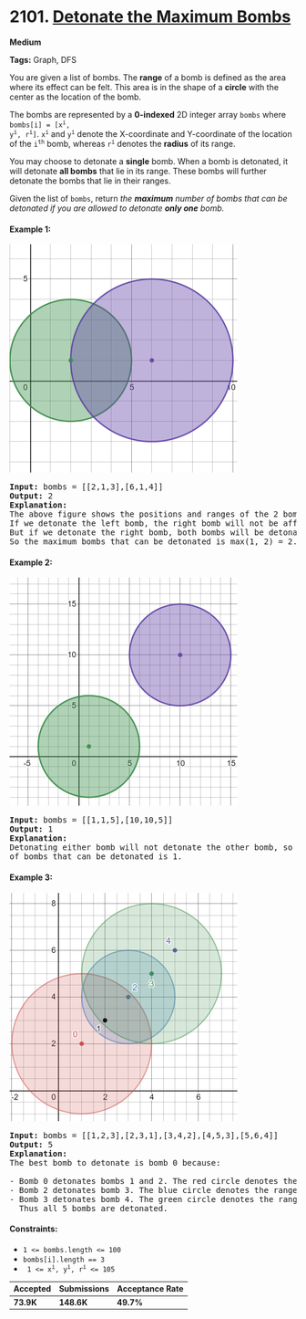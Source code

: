 # 2101. [Detonate the Maximum Bombs](https://leetcode.com/problems/detonate-the-maximum-bombs/)

[//]: # (TODO: add difficult )

**Medium**

**Tags:** Graph, DFS

You are given a list of bombs. The **range** of a bomb is defined as the area where its effect can be felt. This area is
in the shape of a **circle** with the center as the location of the bomb.

The bombs are represented by a **0-indexed** 2D integer array `bombs` where <code>
bombs[i] = [x<sup>i</sup>, y<sup>i</sup>, r<sup>i</sup>]</code>. <code>x<sup>i</sup></code> and
<code>y<sup>i</sup></code> denote the X-coordinate and Y-coordinate of the location of the <code>i<sup>th</sup></code>
bomb, whereas
<code>r<sup>i</sup></code> denotes the **radius** of its range.

You may choose to detonate a **single** bomb. When a bomb is detonated, it will detonate **all bombs** that lie in its
range.
These bombs will further detonate the bombs that lie in their ranges.

Given the list of `bombs`, return _the **maximum** number of bombs that can be detonated if you are allowed to
detonate **only
one** bomb._

#### Example 1:

<img src="../../../../../resources/task2101/img.png" alt="img_2.png" width="400"/>

<pre>
<b>Input:</b> bombs = [[2,1,3],[6,1,4]]
<b>Output:</b> 2
<b>Explanation:</b>
The above figure shows the positions and ranges of the 2 bombs.
If we detonate the left bomb, the right bomb will not be affected.
But if we detonate the right bomb, both bombs will be detonated.
So the maximum bombs that can be detonated is max(1, 2) = 2.
</pre>

#### Example 2:

<img src="../../../../../resources/task2101/img_1.png" alt="img_2.png" width="400"/>

<pre>
<b>Input:</b> bombs = [[1,1,5],[10,10,5]]
<b>Output:</b> 1
<b>Explanation:</b>
Detonating either bomb will not detonate the other bomb, so the maximum number
of bombs that can be detonated is 1.
</pre>

#### Example 3:

<img src="../../../../../resources/task2101/img_2.png" alt="img_2.png" width="400"/>

<pre>
<b>Input:</b> bombs = [[1,2,3],[2,3,1],[3,4,2],[4,5,3],[5,6,4]]
<b>Output:</b> 5
<b>Explanation:</b>
The best bomb to detonate is bomb 0 because:

- Bomb 0 detonates bombs 1 and 2. The red circle denotes the range of bomb 0.
- Bomb 2 detonates bomb 3. The blue circle denotes the range of bomb 2.
- Bomb 3 detonates bomb 4. The green circle denotes the range of bomb 3.
  Thus all 5 bombs are detonated.
</pre>

#### Constraints:

* `1 <= bombs.length <= 100`
* `bombs[i].length == 3`
* <code> 1 <= x<sup>i</sup>, y<sup>i</sup>, r<sup>i</sup> <= 105 </code>

| Accepted  | Submissions | Acceptance Rate |
|-----------|-------------|-----------------|
| **73.9K** | **148.6K**  | **49.7%**       |



